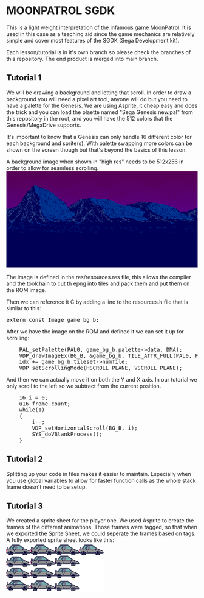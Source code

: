 # MOONPATROL SGDK
This is a light weight interpretation of the infamous game MoonPatrol. It is used in this case as a teaching aid since the game mechanics are relatively simple and cover most features of the SGDK (Sega Development kit).
<p>
Each lesson/tutorial is in it's own branch so please check the branches of this repository. The end product is merged into main branch.

## Tutorial 1
We will be drawing a background and letting that scroll. In order to draw a background you will need a pixel art tool, anyone will do but you need to have a palette for the Genesis. We are using Asprite, it cheap easy and does the trick and you can load the plaette named "Sega Genesis new.pal" from this repository in the root, and you will have the 512 colors that the Genesis/MegaDrive supports.

It's important to know that a Genesis can only handle 16 different color for each background and sprite(s). With palette swapping more colors can be shown on the screen though but that's beyond the basics of this lesson.

A background image when shown in "high res" needs to be 512x256 in order to allow for seamless scrolling.
![The 512x256 nackground image](https://github.com/rdoetjes/moonpatrol/blob/main/res/bg_1_v2.png)

The image is defined in the res/resources.res file, this allows the compiler and the toolchain to cut th epng into tiles and pack them and put them on the ROM image.

Then we can reference it C by adding a line to the resources.h file that is similar to this:
<pre>
extern const Image game_bg_b;
</pre>

After we have the image on the ROM and defined it we can set it up for scrolling:
<pre>
    PAL_setPalette(PAL0, game_bg_b.palette->data, DMA);
    VDP_drawImageEx(BG_B, &game_bg_b, TILE_ATTR_FULL(PAL0, FALSE, FALSE, FALSE, idx), 0, -3, FALSE, TRUE);
    idx += game_bg_b.tileset->numTile;
    VDP_setScrollingMode(HSCROLL_PLANE, VSCROLL_PLANE);
</pre>
And then we can actually move it on both the Y and X axis. In our tutorial we only scroll to the left so we subtract from the current position.
<pre>
    16 i = 0;
    u16 frame_count;
    while(1)
    {
        i--;
        VDP_setHorizontalScroll(BG_B, i);
        SYS_doVBlankProcess();
    }    
</pre>

## Tutorial 2
Splitting up your code in files makes it easier to maintain. Especially when you use global variables to allow for faster function calls as the whole stack frame doesn't need to be setup.


## Tutorial 3
We created a sprite sheet for the player one. We used Asprite to create the frames of the different animations. Those frames were tagged, so that when we exported the Sprite Sheet, we could seperate the frames based on tags.
A fully exported sprite sheet looks like this:
![Player Sprite sheet](https://github.com/rdoetjes/moonpatrol/blob/main/res/car_step1_animated.png)
